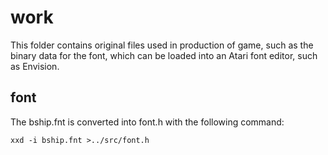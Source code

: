 # work

This folder contains original files used in production of game, such as the
binary data for the font, which can be loaded into an Atari font editor,
such as Envision.

## font

The bship.fnt is converted into font.h with the following command:

```
xxd -i bship.fnt >../src/font.h
```


